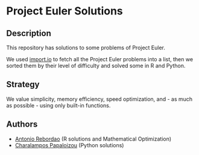 # Project Euler Solutions

## Description

This repository has solutions to some problems of Project Euler.

We used [import.io](https://import.io/) to fetch all the Project Euler 
problems into a list, then we sorted them by their level of difficulty and 
solved some in R and Python.

## Strategy

We value simplicity, memory efficiency, speed optimization, and - as much 
as possible - using only built-in functions.

## Authors

- [Antonio Rebordao](https://www.linkedin.com/in/rebordao) (R solutions and Mathematical Optimization)
- [Charalampos Papaloizou](https://github.com/papaloizouc) (Python solutions)
